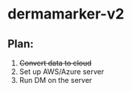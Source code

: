 # dermamarker-v2

## Plan:

1. ~~Convert data to cloud~~
2. Set up AWS/Azure server
3. Run DM on the server
